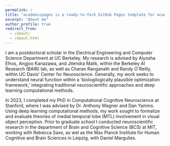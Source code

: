 ```yaml
---
permalink: /
title: "academicpages is a ready-to-fork GitHub Pages template for academic personal websites"
excerpt: "About me"
author_profile: true
redirect_from: 
  - /about/
  - /about.html
---
```


I am a postdoctoral scholar in the Electrical Engineering and Computer Science Department at UC Berkeley. My research is advised by Alyosha Efros, Angjoo Kanazawa, and Jitendra Malik, within the Berkeley AI Research (BAIR) lab, as well as Charan Ranganath and Randy O'Reilly, within UC Davis' Center for Neuroscience. Generally, my work seeks to understand neural function within a 'biologilogically plausible optimization framework,' integrating traditional neuroscientific approaches and deep learning computational methods.  

In 2023, I completed my PhD in Computational Cognitive Neuroscience at Stanford, where I was advised by Dr. Anthony Wagner and Dan Yamins. Using deep learning computational methods, my work sought to formalize and evaluate theories of medial temporal lobe (MTL) involvement in visual object perception. Prior to graduate school I conducted neuroscientific research in the department of Brain and Cognitive Science (BCS) at MIT, working with Rebecca Saxe, as wel as the Max Planck Institute for Human Cognitive and Brain Sciences in Leipzig, with Daniel Margulies.


